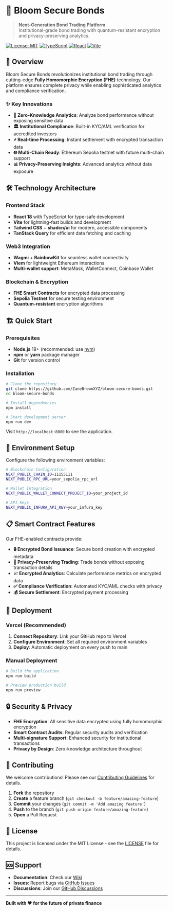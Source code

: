 # 🌸 Bloom Secure Bonds

> **Next-Generation Bond Trading Platform**  
> Institutional-grade bond trading with quantum-resistant encryption and privacy-preserving analytics.

[![License: MIT](https://img.shields.io/badge/License-MIT-yellow.svg)](https://opensource.org/licenses/MIT)
[![TypeScript](https://img.shields.io/badge/TypeScript-007ACC?logo=typescript&logoColor=white)](https://www.typescriptlang.org/)
[![React](https://img.shields.io/badge/React-20232A?logo=react&logoColor=61DAFB)](https://reactjs.org/)
[![Vite](https://img.shields.io/badge/Vite-646CFF?logo=vite&logoColor=white)](https://vitejs.dev/)

## 🚀 Overview

Bloom Secure Bonds revolutionizes institutional bond trading through cutting-edge **Fully Homomorphic Encryption (FHE)** technology. Our platform ensures complete privacy while enabling sophisticated analytics and compliance verification.

### ✨ Key Innovations

- **🔐 Zero-Knowledge Analytics**: Analyze bond performance without exposing sensitive data
- **🏛️ Institutional Compliance**: Built-in KYC/AML verification for accredited investors  
- **⚡ Real-time Processing**: Instant settlement with encrypted transaction data
- **🌐 Multi-Chain Ready**: Ethereum Sepolia testnet with future multi-chain support
- **📊 Privacy-Preserving Insights**: Advanced analytics without data exposure

## 🛠️ Technology Architecture

### Frontend Stack
- **React 18** with TypeScript for type-safe development
- **Vite** for lightning-fast builds and development
- **Tailwind CSS** + **shadcn/ui** for modern, accessible components
- **TanStack Query** for efficient data fetching and caching

### Web3 Integration
- **Wagmi** + **RainbowKit** for seamless wallet connectivity
- **Viem** for lightweight Ethereum interactions
- **Multi-wallet support**: MetaMask, WalletConnect, Coinbase Wallet

### Blockchain & Encryption
- **FHE Smart Contracts** for encrypted data processing
- **Sepolia Testnet** for secure testing environment
- **Quantum-resistant** encryption algorithms

## 🏗️ Quick Start

### Prerequisites
- **Node.js** 18+ (recommended: use [nvm](https://github.com/nvm-sh/nvm))
- **npm** or **yarn** package manager
- **Git** for version control

### Installation

```bash
# Clone the repository
git clone https://github.com/ZaneBrownXYZ/bloom-secure-bonds.git
cd bloom-secure-bonds

# Install dependencies
npm install

# Start development server
npm run dev
```

Visit `http://localhost:8080` to see the application.

## 🔧 Environment Setup

Configure the following environment variables:

```bash
# Blockchain Configuration
NEXT_PUBLIC_CHAIN_ID=11155111
NEXT_PUBLIC_RPC_URL=your_sepolia_rpc_url

# Wallet Integration
NEXT_PUBLIC_WALLET_CONNECT_PROJECT_ID=your_project_id

# API Keys
NEXT_PUBLIC_INFURA_API_KEY=your_infura_key
```

## 📋 Smart Contract Features

Our FHE-enabled contracts provide:

- **🔒 Encrypted Bond Issuance**: Secure bond creation with encrypted metadata
- **💱 Privacy-Preserving Trading**: Trade bonds without exposing transaction details
- **📈 Encrypted Analytics**: Calculate performance metrics on encrypted data
- **✅ Compliance Verification**: Automated KYC/AML checks with privacy
- **💰 Secure Settlement**: Encrypted payment processing

## 🚀 Deployment

### Vercel (Recommended)

1. **Connect Repository**: Link your GitHub repo to Vercel
2. **Configure Environment**: Set all required environment variables
3. **Deploy**: Automatic deployment on every push to main

### Manual Deployment

```bash
# Build the application
npm run build

# Preview production build
npm run preview
```

## 🔒 Security & Privacy

- **FHE Encryption**: All sensitive data encrypted using fully homomorphic encryption
- **Smart Contract Audits**: Regular security audits and verification
- **Multi-signature Support**: Enhanced security for institutional transactions
- **Privacy by Design**: Zero-knowledge architecture throughout

## 🤝 Contributing

We welcome contributions! Please see our [Contributing Guidelines](CONTRIBUTING.md) for details.

1. **Fork** the repository
2. **Create** a feature branch (`git checkout -b feature/amazing-feature`)
3. **Commit** your changes (`git commit -m 'Add amazing feature'`)
4. **Push** to the branch (`git push origin feature/amazing-feature`)
5. **Open** a Pull Request

## 📄 License

This project is licensed under the MIT License - see the [LICENSE](LICENSE) file for details.

## 🆘 Support

- **Documentation**: Check our [Wiki](https://github.com/ZaneBrownXYZ/bloom-secure-bonds/wiki)
- **Issues**: Report bugs via [GitHub Issues](https://github.com/ZaneBrownXYZ/bloom-secure-bonds/issues)
- **Discussions**: Join our [GitHub Discussions](https://github.com/ZaneBrownXYZ/bloom-secure-bonds/discussions)

---

**Built with ❤️ for the future of private finance**
